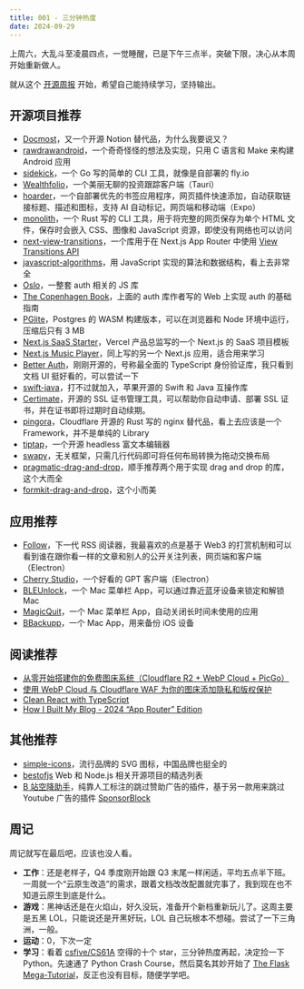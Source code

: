 ```yaml
---
title: 001 - 三分钟热度
date: 2024-09-29
---
```


上周六，大乱斗至凌晨四点，一觉睡醒，已是下午三点半，突破下限，决心从本周开始重新做人。

就从这个 [开源周报](https://weekly.mancuoj.me) 开始，希望自己能持续学习，坚持输出。

## 开源项目推荐

- [Docmost](https://github.com/docmost/docmost)，又一个开源 Notion 替代品，为什么我要说又？
- [rawdrawandroid](https://github.com/cnlohr/rawdrawandroid)，一个奇奇怪怪的想法及实现，只用 C 语言和 Make 来构建 Android 应用
- [sidekick](https://github.com/MightyMoud/sidekick)，一个 Go 写的简单的 CLI 工具，就像是自部署的 fly.io
- [Wealthfolio](https://github.com/afadil/wealthfolio)，一个美丽无聊的投资跟踪客户端（Tauri）
- [hoarder](https://github.com/hoarder-app/hoarder)，一个自部署优先的书签应用程序，网页插件快速添加，自动获取链接标题、描述和图标，支持 AI 自动标记，网页端和移动端（Expo）
- [monolith](https://github.com/Y2Z/monolith)，一个 Rust 写的 CLI 工具，用于将完整的网页保存为单个 HTML 文件，保存时会嵌入 CSS、图像和 JavaScript 资源，即使没有网络也可以访问
- [next-view-transitions](https://github.com/shuding/next-view-transitions)，一个库用于在 Next.js App Router 中使用 [View Transitions API](https://developer.mozilla.org/zh-CN/docs/Web/API/View_Transitions_API)
- [javascript-algorithms](https://github.com/trekhleb/javascript-algorithms)，用 JavaScript 实现的算法和数据结构，看上去非常全
- [Oslo](https://github.com/oslo-project)，一整套 auth 相关的 JS 库
- [The Copenhagen Book](https://github.com/pilcrowOnPaper/copenhagen)，上面的 auth 库作者写的 Web 上实现 auth 的基础指南
- [PGlite](https://github.com/electric-sql/pglite)，Postgres 的 WASM 构建版本，可以在浏览器和 Node 环境中运行，压缩后只有 3 MB
- [Next.js SaaS Starter](https://github.com/leerob/next-saas-starter)，Vercel 产品总监写的一个 Next.js 的 SaaS 项目模板
- [Next.js Music Player](https://github.com/leerob/next-music-player)，同上写的另一个 Next.js 应用，适合用来学习
- [Better Auth](https://github.com/better-auth/better-auth)，刚刚开源的，号称最全面的 TypeScript 身份验证库，我只看到文档 UI 挺好看的，可以尝试一下
- [swift-java](https://github.com/swiftlang/swift-java)，打不过就加入，苹果开源的 Swift 和 Java 互操作库
- [Certimate](https://github.com/usual2970/certimate)，开源的 SSL 证书管理工具，可以帮助你自动申请、部署 SSL 证书，并在证书即将过期时自动续期。
- [pingora](https://github.com/cloudflare/pingora)，Cloudflare 开源的 Rust 写的 nginx 替代品，看上去应该是一个 Framework，并不是单纯的 Library
- [tiptap](https://github.com/ueberdosis/tiptap)，一个开源 headless 富文本编辑器
- [swapy](https://github.com/TahaSh/swapy)，无关框架，只需几行代码即可将任何布局转换为拖动交换布局
- [pragmatic-drag-and-drop](https://github.com/atlassian/pragmatic-drag-and-drop)，顺手推荐两个用于实现 drag and drop 的库，这个大而全
- [formkit-drag-and-drop](https://github.com/formkit/drag-and-drop)，这个小而美

## 应用推荐

- [Follow](https://github.com/RSSNext/follow)，下一代 RSS 阅读器，我最喜欢的点是基于 Web3 的打赏机制和可以看到谁在跟你看一样的文章和别人的公开关注列表，网页端和客户端（Electron）
- [Cherry Studio](https://github.com/kangfenmao/cherry-studio)，一个好看的 GPT 客户端（Electron）
- [BLEUnlock](https://github.com/ts1/BLEUnlock)，一个 Mac 菜单栏 App，可以通过靠近蓝牙设备来锁定和解锁 Mac
- [MagicQuit](https://magicquit.com)，一个 Mac 菜单栏 App，自动关闭长时间未使用的应用
- [BBackupp](https://github.com/Lakr233/BBackupp)，一个 Mac App，用来备份 iOS 设备

## 阅读推荐

- [从零开始搭建你的免费图床系统（Cloudflare R2 + WebP Cloud + PicGo）](https://www.pseudoyu.com/zh/2024/06/30/free_image_hosting_system_using_r2_webp_cloud_and_picgo/)
- [使用 WebP Cloud 与 Cloudflare WAF 为你的图床添加隐私和版权保护](https://www.pseudoyu.com/zh/2024/07/02/protect_your_image_using_webp_and_cloudflare_waf/)
- [Clean React with TypeScript](https://weser.io/blog/clean-react-with-typescript/)
- [How I Built My Blog - 2024 “App Router” Edition](https://www.joshwcomeau.com/blog/how-i-built-my-blog-v2/)

## 其他推荐

- [simple-icons](https://github.com/simple-icons/simple-icons)，流行品牌的 SVG 图标，中国品牌也挺全的
- [bestofjs](https://bestofjs.org/) Web 和 Node.js 相关开源项目的精选列表
- [B 站空降助手](https://github.com/hanydd/BilibiliSponsorBlock)，纯靠人工标注的跳过赞助广告的插件，基于另一款用来跳过 Youtube 广告的插件 [SponsorBlock](https://github.com/ajayyy/SponsorBlock)

## 周记

周记就写在最后吧，应该也没人看。

- **工作**：还是老样子，Q4 季度刚开始跟 Q3 末尾一样闲适，平均五点半下班。一周就一个“云原生改造”的需求，跟着文档改改配置就完事了，我到现在也不知道云原生到底是什么。
- **游戏**：黑神话还是在火焰山，好久没玩，准备开个新档重新玩儿了。这周主要是五黑 LOL，只能说还是开黑好玩，LOL 自己玩根本不想碰。尝试了一下三角洲，一般。
- **运动**：0，下次一定
- **学习**：看着 [csfive/CS61A](https://github.com/csfive/CS61A) 空得的十个 star，三分钟热度再起，决定捡一下 Python。先速通了 Python Crash Course，然后莫名其妙开始了 [The Flask Mega-Tutorial](https://blog.miguelgrinberg.com/post/the-flask-mega-tutorial-part-i-hello-world)，反正也没有目标，随便学学吧。
